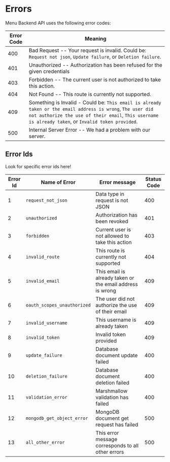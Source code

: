 # Errors

Menu Backend API uses the following error codes:

Error Code | Meaning
---------- | -------
400 | Bad Request -- Your request is invalid. Could be: `Request not json`, `Update failure`, or `Deletion failure`.
401 | Unauthorized -- Authorization has been refused for the given credentials
403 | Forbidden -- The current user is not authorized to take this action.
404 | Not Found -- This route is currently not supported.
409 | Something is Invalid - Could be: `This email is already taken or the email address is wrong`, `The user did not authorize the use of their email`, `This username is already taken`, or `Invalid token provided`.
500 | Internal Server Error -- We had a problem with our server.


## Error Ids

Look for specific error ids here!

Error Id | Name of Error | Error message | Status Code
-------- | ------------- | ------------- | -----------
1 | `request_not_json` | Data type in request is not JSON | 400
2 | `unauthorized` | Authorization has been revoked | 401
3 | `forbidden` | Current user is not allowed to take this action | 403
4 | `invalid_route` | This route is currently not supported | 404
5 | `invalid_email` | This email is already taken or the email address is wrong | 409
6 | `oauth_scopes_unauthorized` | The user did not authorize the use of their email | 409
7 | `invalid_username` | This username is already taken | 409
8 | `invalid_token` | Invalid token provided | 409
9 | `update_failure` | Database document update failed | 400
10 | `deletion_failure` | Database document deletion failed | 400
11 | `validation_error` | Marshmallow validation has failed | 400
12 | `mongodb_get_object_error` | MongoDB document get request has failed | 500
13 | `all_other_error` | This error message corresponds to all other errors | 500
